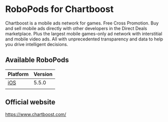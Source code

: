 # RoboPods for Chartboost

Chartboost is a mobile ads network for games.
Free Cross Promotion. Buy and sell mobile ads directly with other developers in the Direct Deals marketplace. Plus the largest mobile games-only ad network with interstitial and mobile video ads. All with unprecedented transparency and data to help you drive intelligent decisions.

## Available RoboPods

| Platform    | Version |
|-------------|---------|
| [iOS](ios/) | 5.5.0   |
|             |         |

## Official website

https://www.chartboost.com/